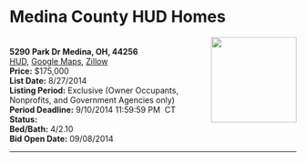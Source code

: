 # Medina County HUD Homes

[<img alt="" src="https://www.hudhomestore.com/pages/ImageShow.aspx?Case=412-518191" align="right" style="height:150px;">](http://www.hudhomestore.com/Listing/PropertyDetails.aspx?caseNumber=412-518191)  
**5290 Park Dr Medina, OH, 44256**  
[HUD](http://www.hudhomestore.com/Listing/PropertyDetails.aspx?caseNumber=412-518191), [Google Maps](http://maps.google.com/maps?q=5290+Park+Dr+Medina%2C+OH%2C+44256), [Zillow](http://www.zillow.com/homes/5290+Park+Dr+Medina%2C+OH%2C+44256/)  
**Price:** $175,000  
**List Date:** 8/27/2014  
**Listing Period:** Exclusive (Owner Occupants, Nonprofits, and Government Agencies only)  
**Period Deadline:** 9/10/2014 11:59:59 PM  CT  
**Status:**   
**Bed/Bath:** 4/2.10  
**Bid Open Date:** 09/08/2014

***

